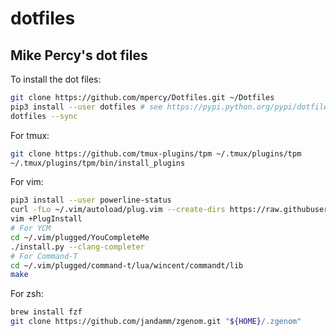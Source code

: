 # dotfiles

## Mike Percy's dot files

To install the dot files:

```bash
git clone https://github.com/mpercy/Dotfiles.git ~/Dotfiles
pip3 install --user dotfiles # see https://pypi.python.org/pypi/dotfiles
dotfiles --sync
```

For tmux:

```bash
git clone https://github.com/tmux-plugins/tpm ~/.tmux/plugins/tpm
~/.tmux/plugins/tpm/bin/install_plugins
```

For vim:

```bash
pip3 install --user powerline-status
curl -fLo ~/.vim/autoload/plug.vim --create-dirs https://raw.githubusercontent.com/junegunn/vim-plug/master/plug.vim
vim +PlugInstall
# For YCM
cd ~/.vim/plugged/YouCompleteMe
./install.py --clang-completer
# For Command-T
cd ~/.vim/plugged/command-t/lua/wincent/commandt/lib
make
```

For zsh:

```zsh
brew install fzf
git clone https://github.com/jandamm/zgenom.git "${HOME}/.zgenom"
```
